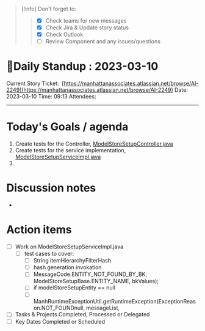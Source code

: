 
> [!info] Don't forget to:
> > 
> > - [x] Check teams for new messages
> > - [x] Check Jira & Update story status
> > - [x] Check Outlook
> > - [ ] Review Component and any issues/questions
> > 

# 🌱Daily Standup : 2023-03-10
Current Story Ticket:  [https://manhattanassociates.atlassian.net/browse/AI-2249](https://manhattanassociates.atlassian.net/browse/AI-2249)
Date: 2023-03-10
Time: 09:13
Attendees:

---


# Today's Goals / agenda
1. Create tests for the Controller, [ModelStoreSetupController.java](https://sonarcloud.io/component_measures?id=com-manh-cp-itemlocation&metric=new_coverage&selected=com-manh-cp-itemlocation%3Asrc%2Fmain%2Fjava%2Fcom%2Fmanh%2Fcp%2Fitemlocation%2Fmodelstore%2Frest%2FModelStoreSetupController.java)
2. Create tests for the service implementation, [ModelStoreSetupServiceImpl.java](https://sonarcloud.io/component_measures?id=com-manh-cp-itemlocation&metric=new_coverage&selected=com-manh-cp-itemlocation%3Asrc%2Fmain%2Fjava%2Fcom%2Fmanh%2Fcp%2Fitemlocation%2Fmodelstore%2Fimpl%2Fservice%2FModelStoreSetupServiceImpl.java)
3. 

# Discussion notes
- 

# Action items
- [ ] Work on ModelStoreSetupServiceImpl.java
	- [ ] test cases to cover:
		- [ ] String itemHierarchyFilterHash
		- [ ] hash generation invokation
		- [ ] MessageCode.ENTITY_NOT_FOUND_BY_BK,
                    ModelStoreSetupBase.ENTITY_NAME, bkValues);
		- [ ] if modelStoreSetupEntity == null
		- [ ] ManhRuntimeExceptionUtil.getRuntimeException(ExceptionReason.NOT_FOUNDnull, messageList,
		
- [ ] Tasks & Projects Completed, Processed or Delegated
- [ ] Key Dates Completed or Scheduled

